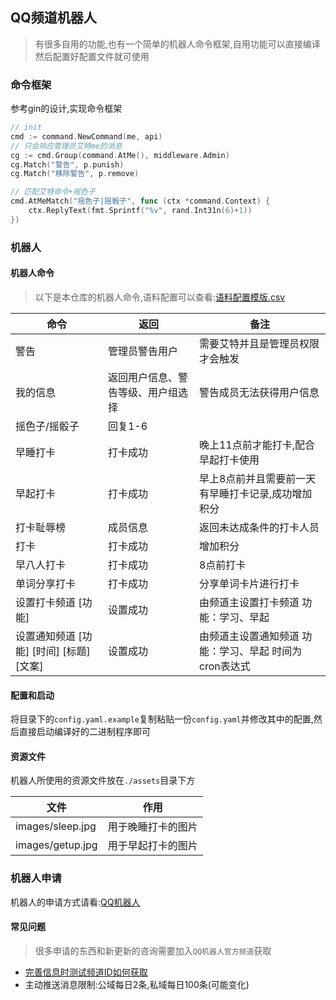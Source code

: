 ## QQ频道机器人

> 有很多自用的功能,也有一个简单的机器人命令框架,自用功能可以直接编译然后配置好配置文件就可使用

### 命令框架

参考gin的设计,实现命令框架

```go
// init
cmd := command.NewCommand(me, api)
// 只会响应管理员艾特me的消息
cg := cmd.Group(command.AtMe(), middleware.Admin)
cg.Match("警告", p.punish)
cg.Match("移除警告", p.remove)

// 匹配艾特命令+摇色子
cmd.AtMeMatch("摇色子|摇骰子", func (ctx *command.Context) {
	ctx.ReplyText(fmt.Sprintf("%v", rand.Int31n(6)+1))
})
```

### 机器人

#### 机器人命令

> 以下是本仓库的机器人命令,语料配置可以查看:[语料配置模版.csv](./docs/语料配置模版.csv)

| 命令                         | 返回                | 备注                             |
|----------------------------|-------------------|--------------------------------|
| 警告                         | 管理员警告用户           | 需要艾特并且是管理员权限才会触发               |
| 我的信息                       | 返回用户信息、警告等级、用户组选择 | 警告成员无法获得用户信息                   |
| 摇色子/摇骰子                    | 回复1-6             |                                |
| 早睡打卡                       | 打卡成功              | 晚上11点前才能打卡,配合早起打卡使用            |
| 早起打卡                       | 打卡成功              | 早上8点前并且需要前一天有早睡打卡记录,成功增加积分     |
| 打卡耻辱榜                      | 成员信息              | 返回未达成条件的打卡人员                   |
| 打卡                         | 打卡成功              | 增加积分                           |
| 早八人打卡                      | 打卡成功              | 8点前打卡                          |
| 单词分享打卡                     | 打卡成功              | 分享单词卡片进行打卡                     |
| 设置打卡频道 [功能]                | 设置成功              | 由频道主设置打卡频道 功能：学习、早起            |
| 设置通知频道 [功能] [时间] [标题] [文案] | 设置成功              | 由频道主设置通知频道 功能：学习、早起 时间为cron表达式 |

#### 配置和启动

将目录下的`config.yaml.example`复制粘贴一份`config.yaml`并修改其中的配置,然后直接启动编译好的二进制程序即可

#### 资源文件

机器人所使用的资源文件放在`./assets`目录下方

| 文件               | 作用        |
|------------------|-----------|
| images/sleep.jpg | 用于晚睡打卡的图片 |
| images/getup.jpg |用于早起打卡的图片|

### 机器人申请

机器人的申请方式请看:[QQ机器人](https://bot.q.qq.com/wiki/)

#### 常见问题

> 很多申请的东西和新更新的咨询需要加入`QQ机器人官方频道`获取

* [完善信息时测试频道ID如何获取](https://github.com/CodFrm/qqbot-official/issues/1)
* 主动推送消息限制:公域每日2条,私域每日100条(可能变化)

